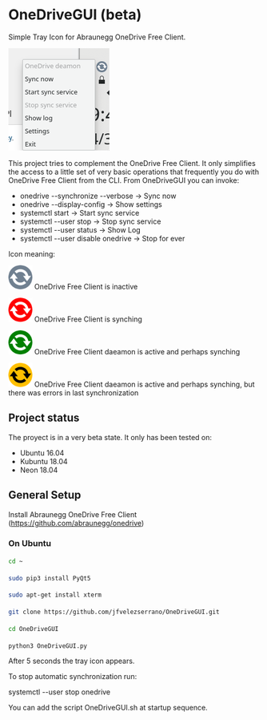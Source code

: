 # OneDriveGUI (beta)

Simple Tray Icon for Abraunegg OneDrive Free Client.

![Screenshot](https://raw.githubusercontent.com/jfvelezserrano/OneDriveGUI/master/Screenshot.png)

This project tries to complement the OneDrive Free Client. It only simplifies the access to a little set of very basic operations that frequently you do with OneDrive Free Client from the CLI. From OneDriveGUI you can invoke:
- onedrive --synchronize --verbose -> Sync now
- onedrive --display-config -> Show settings
- systemctl start -> Start sync service
- systemctl --user stop -> Stop sync service
- systemctl --user status -> Show Log
- systemctl --user disable onedrive -> Stop for ever

Icon meaning:

<img src="https://github.com/jfvelezserrano/OneDriveGUI/blob/master/gray_icon.png" width="48"> OneDrive Free Client is inactive

<img src="https://github.com/jfvelezserrano/OneDriveGUI/blob/master/red_icon.png" width="48"> OneDrive Free Client is synching

<img src="https://github.com/jfvelezserrano/OneDriveGUI/blob/master/green_icon.png" width="48"> OneDrive Free Client daeamon is active and perhaps synching

<img src="https://github.com/jfvelezserrano/OneDriveGUI/blob/master/yellow_icon.png" width="48"> OneDrive Free Client daeamon is active and perhaps synching, but there was errors in last synchronization

## Project status

The proyect is in a very beta state. It only has been tested on:
- Ubuntu 16.04
- Kubuntu 18.04
- Neon 18.04

## General Setup

Install Abraunegg OneDrive Free Client (https://github.com/abraunegg/onedrive)

### On Ubuntu

```sh
cd ~ 

sudo pip3 install PyQt5

sudo apt-get install xterm

git clone https://github.com/jfvelezserrano/OneDriveGUI.git

cd OneDriveGUI

python3 OneDriveGUI.py
```

After 5 seconds the tray icon appears.

To stop automatic synchronization run:

systemctl --user stop onedrive

You can add the script OneDriveGUI.sh at startup sequence.
